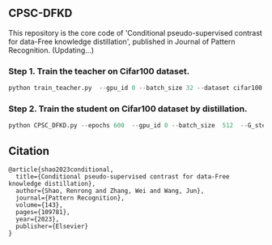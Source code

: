 ## CPSC-DFKD
This repository is the core code of 'Conditional pseudo-supervised contrast for data-Free knowledge distillation', published in Journal of Pattern Recognition. (Updating...)


### Step 1. Train the teacher on Cifar100 dataset.

```python
python train_teacher.py  --gpu_id 0 --batch_size 32 --dataset cifar100 --model resnet34 --num_classes 100 --data_root /xxx/cifar100
```

### Step 2. Train the student on Cifar100 dataset by distillation.
```python
python CPSC_DFKD.py --epochs 600  --gpu_id 0 --batch_size  512  --G_steps 6 --loss_IKD --co_alpha 5  --loss_BN  --co_beta 1 --loss_SCL --co_gamma 0.7  --loss_CE --co_eta 0.7 --data_root /xxx/cifar100
```



## Citation
```
@article{shao2023conditional,
  title={Conditional pseudo-supervised contrast for data-Free knowledge distillation},
  author={Shao, Renrong and Zhang, Wei and Wang, Jun},
  journal={Pattern Recognition},
  volume={143},
  pages={109781},
  year={2023},
  publisher={Elsevier}
}
```
